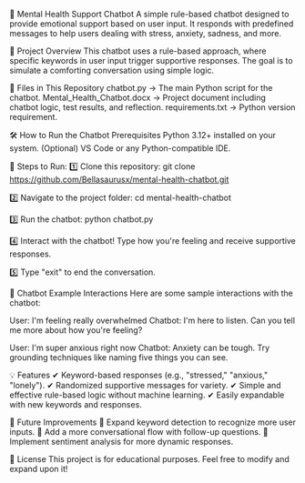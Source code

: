 🧠 Mental Health Support Chatbot
A simple rule-based chatbot designed to provide emotional support based on user input. It responds with predefined messages to help users dealing with stress, anxiety, sadness, and more.

📜 Project Overview
This chatbot uses a rule-based approach, where specific keywords in user input trigger supportive responses. The goal is to simulate a comforting conversation using simple logic.

📂 Files in This Repository
chatbot.py → The main Python script for the chatbot.
Mental_Health_Chatbot.docx → Project document including chatbot logic, test results, and reflection.
requirements.txt → Python version requirement.

🛠 How to Run the Chatbot
Prerequisites
Python 3.12+ installed on your system.
(Optional) VS Code or any Python-compatible IDE.

🔹 Steps to Run:
1️⃣ Clone this repository:
git clone https://github.com/Bellasaurusx/mental-health-chatbot.git

2️⃣ Navigate to the project folder:
cd mental-health-chatbot

3️⃣ Run the chatbot:
python chatbot.py

4️⃣ Interact with the chatbot! Type how you're feeling and receive supportive responses.

5️⃣ Type "exit" to end the conversation.

📸 Chatbot Example Interactions
Here are some sample interactions with the chatbot:

User: I'm feeling really overwhelmed
Chatbot: I'm here to listen. Can you tell me more about how you're feeling?

User: I'm super anxious right now
Chatbot: Anxiety can be tough. Try grounding techniques like naming five things you can see.

💡 Features
✔ Keyword-based responses (e.g., "stressed," "anxious," "lonely").
✔ Randomized supportive messages for variety.
✔ Simple and effective rule-based logic without machine learning.
✔ Easily expandable with new keywords and responses.

🔧 Future Improvements
🔹 Expand keyword detection to recognize more user inputs.
🔹 Add a more conversational flow with follow-up questions.
🔹 Implement sentiment analysis for more dynamic responses.

📜 License
This project is for educational purposes. Feel free to modify and expand upon it!
